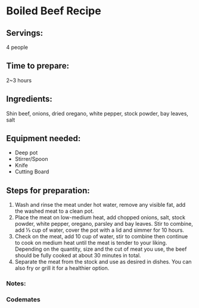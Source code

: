 # Boiled Beef Recipe

## Servings: 
4 people

## Time to prepare: 
2~3 hours

## Ingredients:
Shin beef, onions, dried oregano, white pepper, stock powder, bay leaves, salt


## Equipment needed:
- Deep pot
- Stirrer/Spoon
- Knife
- Cutting Board


## Steps for preparation:
1.	Wash and rinse the meat under hot water, remove any visible fat, add the washed meat to a clean pot.
2.	Place the meat on low-medium heat, add chopped onions, salt, stock powder, white pepper, oregano, parsley and bay leaves. Stir to combine, add ⅓ cup of water, cover the pot with a lid and simmer for 10 hours.
3.	Check on the meat, add 10 cup of water, stir to combine then continue to cook on medium heat until the meat is tender to your liking. Depending on the quantity, size and the cut of meat you use, the beef should be fully cooked at about 30 minutes in total.
4.	Separate the meat from the stock and use as desired in dishes. You can also fry or grill it for a healthier option.




### Notes:



### Codemates #
